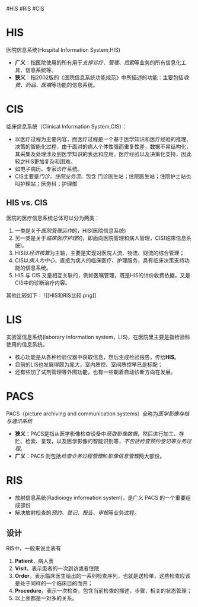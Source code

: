#HIS #RIS #CIS
# HIS
医院信息系统(Hospital Information System,HIS)
- **广义**：指医院使用的所有用于*支撑诊疗、管理、后勤*等业务的所有信息化工具、信息系统等。
- **狭义**：指2002版的《医院信息系统功能规范》中所描述的功能：主要包括*收费、药品、医嘱*等功能的信息系统。

# CIS
临床信息系统（Clinical Information System,CIS）：
- 以医疗过程为主要内容，而医疗过程是一个基于医学知识和医疗经验的推理、决策的智能化过程，由于面对的病人个体性强而重复性差，数据不易结构化，其采集及处理涉及到医学知识的表达和应用，医疗经验以及决策化支持，因此较之HIS更加复杂和困难。
- 如电子病历、专家诊疗系统。
- CIS主要是*门诊，住院业务流*。包含 门诊医生站；住院医生站；住院护士站也叫护理站；医务科；护理部

## HIS vs. CIS
医院的医疗信息系统总体可以分为两类：
1. 一类是关于*医院管理运作*的，HIS(医院信息系统)
2. 另一类是关于*临床医疗护理*的，即面向医院管理和病人管理，CIS(临床信息系统)。
3. HIS以*经济核算*为主轴，主要是实现对医院人流、物流、财流的综合管理；
4. CIS以*病人为中心*，直接为病人的临床医疗、护理服务，具有临床决策支持功能的信息系统。
5. HIS 与 CIS 又是相互关联的，例如医嘱管理，既是HIS的计价收费依据，又是CIS中的诊断治疗内容。

其他比较如下：
![[HIS和RIS比较.png]]

# LIS
实验室信息系统(laborary information system，LIS)，在医院里主要是指检验科使用的信息系统。
- 核心功能是从各种检验仪器中获取信息，然后生成检验报告，传给**HIS**。
- 目前的LIS也发展得颇为庞大，室内质控、室间质控早已是标配；
- 还有些加了试剂管理等外围功能，也有一些朝着自动诊断方向在发展。

# PACS
PACS（picture archiving and communication systems）全称为*医学影像存档与通讯系统*
- **狭义**：PACS是指从医学影像检查设备中*获取影像数据*，然后进行加工、存贮、检索、呈现，以及医学影像的智能识别等，*不包括检查预约登记等业务过程*。
- **广义**：PACS 则包括*检查业务过程管理*和*影像信息管理*两大部份。


# RIS
- 放射信息系统(Radioiogy information system)，是广义 PACS 的一个重要组成部份
- 解决放射检查的*预约、登记、报告、审核*等业务过程。

## 设计
RIS中，一般来说主表有
1. **Patient**，病人表
2. **Visit**，表示患者的一次到访或者住院
3. **Order**，表示临床医生给出的一系列检查序列，也就是送检单，这些检查应该是处于同样的一个临床目的而开；
4. **Procedure**，表示一次检查，包含当前检查的描述，步骤，相关的状态管理；
5. 以上表都是一对多的关系。


